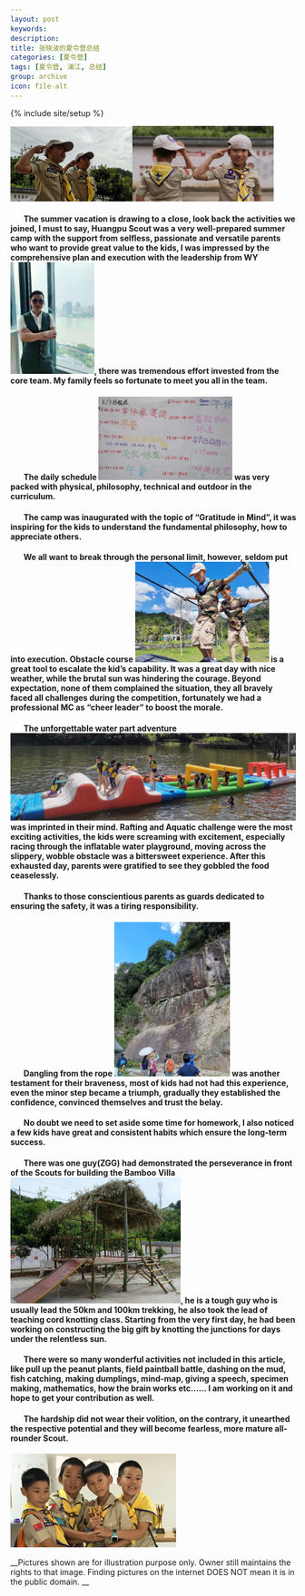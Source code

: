 ```yaml
---
layout: post
keywords: 
description: 
title: 张晓波的夏令营总结
categories: [夏令营]
tags: [夏令营, 浦江, 总结]
group: archive
icon: file-alt
---
```

{% include site/setup %}

[image1]: /image/zhangxiaobo/Huangpu-scout20191.png
[image2]: /image/zhangxiaobo/Huangpu-scout20192.png
[imageWY]: /image/zhangxiaobo/Huangpu-scout20190.png
[image3]: /image/zhangxiaobo/Huangpu-scout2019730.png
[image4]: /image/zhangxiaobo/Huangpu-scout20191684.png
[image5]: /image/zhangxiaobo/Huangpu-scout20191686.png
[imageBamboo]: /image/zhangxiaobo/Huangpu-scout20192070.png
[image6]: /image/zhangxiaobo/Huangpu-scout20192936.png
[image460]: /image/zhangxiaobo/Huangpu-scout2019460.png

![image1]![image2]
#### &#160; &#160; &#160; &#160;The summer vacation is drawing to a close, look back the activities we joined, I must to say, Huangpu Scout was a very well-prepared summer camp with the support from selfless,  passionate and versatile parents who want to provide great value to the kids, I was impressed by the comprehensive plan and execution with the leadership from WY![imageWY], there was tremendous effort invested from the core team.  My family feels so fortunate to meet you all in the team.
#### &#160; &#160; &#160; &#160;The daily schedule ![image460] was very packed with physical, philosophy, technical and outdoor in the curriculum.
#### &#160; &#160; &#160; &#160;The camp was inaugurated with the topic of “Gratitude in Mind”, it was inspiring for the kids to understand the fundamental philosophy, how to appreciate others.
#### &#160; &#160; &#160; &#160;We all want to break through the personal limit, however, seldom put into execution. Obstacle course ![image3] is a great tool to escalate the kid’s capability.  It was a great day with nice weather, while the brutal sun was hindering the courage.  Beyond expectation, none of them complained the situation, they all bravely faced all challenges during the competition, fortunately we had a professional MC as “cheer leader” to boost the morale. 
#### &#160; &#160; &#160; &#160;The unforgettable water part adventure ![image4] was imprinted in their mind. Rafting and Aquatic challenge were the most exciting activities, the kids were screaming with excitement, especially racing through the inflatable water playground, moving across the slippery, wobble obstacle was a bittersweet experience.  After this exhausted day, parents were gratified to see they gobbled the food ceaselessly.
#### &#160; &#160; &#160; &#160;Thanks to those conscientious parents as guards dedicated to ensuring the safety, it was a tiring responsibility. 
#### &#160; &#160; &#160; &#160;Dangling from the rope ![image5] was another testament for their braveness, most of kids had not had this experience, even the minor step became a triumph, gradually they established the confidence, convinced themselves and trust the belay. 
#### &#160; &#160; &#160; &#160;No doubt we need to set aside some time for homework, I also noticed a few kids have great and consistent habits which ensure the long-term success.
#### &#160; &#160; &#160; &#160;There was one guy(ZGG) had demonstrated the perseverance in front of the Scouts for building the Bamboo Villa ![imageBamboo], he is a tough guy who is usually lead the 50km and 100km trekking, he also took the lead of teaching cord knotting class.  Starting from the very first day, he had been working on constructing the big gift by knotting the junctions for days under the relentless sun.
#### &#160; &#160; &#160; &#160;There were so many wonderful activities not included in this article, like pull up the peanut plants, field paintball battle, dashing on the mud, fish catching, making dumplings, mind-map, giving a speech, specimen making, mathematics, how the brain works etc…… I am working on it and hope to get your contribution as well.
#### &#160; &#160; &#160; &#160;The hardship did not wear their volition, on the contrary, it unearthed the respective potential and they will become fearless, more mature all-rounder Scout.
![image6]

__Pictures shown are for illustration purpose only.  Owner still maintains the rights to that image.  Finding pictures on the internet DOES NOT mean it is in the public domain. __